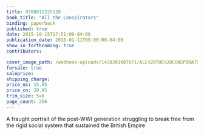 ```yaml
---
title: 9780811225120
book_title: "All the Conspirators"
binding: paperback
published: true
date: 2015-10-15T17:51:00-04:00
publication_date: 2016-01-11T05:00:00-04:00
show_in_forthcoming: true
contributors:

cover_image_path: /webhook-uploads/1438201007671/ALL%20THE%20CONSPIRATORS.tif
forsale: true
saleprice:
shipping_charge:
price_us: 15.95
price_cn: 20.95
trim_size: 5x8
page_count: 256
---
```

A fraught portrait of the post-WWI generation struggling to break free from the rigid social system that sustained the British Empire


